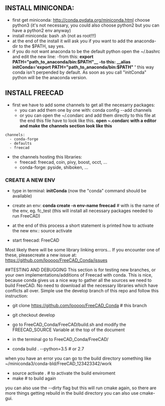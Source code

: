 ## INSTALL MINICONDA:

- first get miniconda: http://conda.pydata.org/miniconda.html choose python3 (it's not necessary, you could also choose python2 but you can have a python2 env anyway)
- install miniconda: bash <miniconda-file>.sh (not as root!!!)
- at the end of the install it will ask you if you want to add the anaconda-dir to the $PATH, say yes.
- if you do not want anaconda to be the default python open the ~/.bashrc and edit the new line:
    -from this: __export PATH="path_to_anaconda/bin:$PATH"__
    -to this: __alias initConda='export PATH="path_to_anaconda/bin:$PATH" '__
    this way conda isn't perpended by default. As soon as you call "initConda" python will be the anaconda version.



## INSTALL FREECAD

- first we have to add some channels to get all the necesarry packages:
  - you can add them one by one with: conda config --add channels <name>
  - or you can open the ~/.condarc and add them directly to this file
at the end this file have to look like this.
__open ~.condarc with a editor and make the channels section look like this__

```
channels:
  - conda-forge
  - defaults
  - freecad
```

 - the channels hosting this libraries:
    - freecad: freecad, coin, pivy, boost, occt, ...
    - conda-forge: pyside, shiboken, ...



### CREATE A NEW ENV
- type in terminal: __initConda__ (now the "conda" command should be available)
- create an env: __conda create -n env-name freecad__ # with <env-name> is the name of the env, eg. fc_test
    (this will install all necessary packages needed to run FreeCAD)
- at the end of this process a short statement is printed how to activate the new env.: source activate <env-name>

- start freecad: FreeCAD

Most likely there will be some library linking errors... If you encounter one of these, pleasecreate a new issue at: https://github.com/looooo/FreeCAD_Conda/issues


##TESTING AND DEBUGGING
This section is for testing new branches, or your own implementations/additions of Freecad with conda. This is nice, because conda gives us a nice way to gather all the sources we need to build FreeCAD. No need to download all the necessary libraries which have conflicts all over. Simple use the develop branch of this repo and follow this instruction:


- git clone https://github.com/looooo/FreeCAD_Conda # this branch
- git checkout develop
- go to FreeCAD_Conda/FreeCAD/build.sh and modify the FREECAD_SOURCE Variable at the top of the document

- in the terminal go to FreeCAD_Conda/FreeCAD/
- conda build . --python=3.5  # or 2.7

when you have an error you can go to the build directory something like
~/miniconda3/conda-bld/FreeCAD_123423342/work
- source activate . # to activate the build enviroment
- make # to build again

you can also use the --dirty flag but this will run cmake again, so there are more things getting rebuild
in the build directory you can also use cmake-gui.